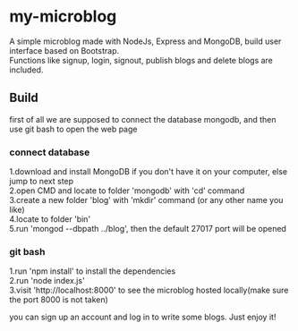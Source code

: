 # my-microblog
A simple microblog made with NodeJs, Express and MongoDB, build user interface based on Bootstrap.  
Functions like signup, login, signout, publish blogs and delete blogs are included.

## Build  
first of all we are supposed to connect the database mongodb, and then use git bash to open the web page  
### connect database  
1.download and install MongoDB if you don't have it on your computer, else jump to next step  
2.open CMD and locate to folder 'mongodb' with 'cd' command  
3.create a new folder 'blog' with 'mkdir' command (or any other name you like)  
4.locate to folder 'bin'  
5.run 'mongod --dbpath ../blog', then the default 27017 port will be opened  
### git bash  
1.run 'npm install' to install the dependencies  
2.run 'node index.js'  
3.visit 'http://localhost:8000' to see the microblog hosted locally(make sure the port 8000 is not taken)  

you can sign up an account and log in to write some blogs. Just enjoy it!

